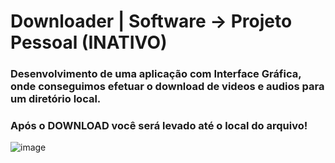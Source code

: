 # Downloader | Software -> Projeto Pessoal (INATIVO)
### Desenvolvimento de uma aplicação com Interface Gráfica, onde conseguimos efetuar o download de videos e audios para um diretório local.
### Após o DOWNLOAD você será levado até o local do arquivo!
![image](https://github.com/i-roger/Downloader/assets/58693188/a9ae3ad5-72c5-48ec-8465-30febbdd43f2)
